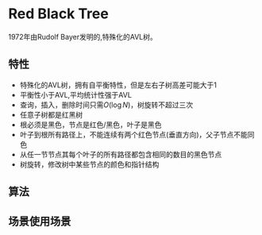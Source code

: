 # Red Black Tree
1972年由Rudolf Bayer发明的,特殊化的AVL树。
## 特性
- 特殊化的AVL树，拥有自平衡特性，但是左右子树高差可能大于1
- 平衡性小于AVL,平均统计性强于AVL
- 查询，插入，删除时间只需$O(\log{N})$，树旋转不超过三次
- 任意子树都是红黑树
- 根必须是黑色，节点是红色/黑色，叶子是黑色
- 叶子到根所有路径上，不能连续有两个红色节点(垂直方向)，父子节点不能同色
- 从任一节节点其每个叶子的所有路径都包含相同的数目的黑色节点
- 树旋转，修改树中某些节点的颜色和指针结构

## 算法

## 场景使用场景